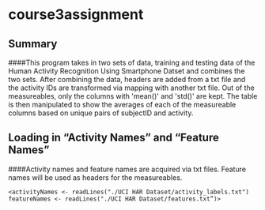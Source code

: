 # course3assignment

## Summary

####This program takes in two sets of data, training and testing data of the Human Activity Recognition Using Smartphone Datset and combines the two sets. After combining the data, headers are added from a txt file and the activity IDs are transformed via mapping with another txt file. Out of the measureables, only the columns with 'mean()' and 'std()' are kept. The table is then manipulated to show the averages of each of the measureable columns based on unique pairs of subjectID and activity.

## Loading in “Activity Names” and “Feature Names”
####Activity names and feature names are acquired via txt files. Feature names will be used as headers for the measureables. 

`<activityNames <- readLines("./UCI HAR Dataset/activity_labels.txt")
featureNames <- readLines("./UCI HAR Dataset/features.txt”)>`